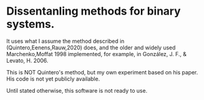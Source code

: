 # Dissentanling methods for binary systems.

It uses what I assume the method described in (Quintero,Eenens,Rauw,2020) does, and the older and widely used Marchenko,Moffat 1998 implemented, for example, in González, J. F., & Levato, H. 2006.

This is NOT Quintero's method, but my own experiment based on his paper. His code is not yet publicly available.

Until stated otherwise, this software is not ready to use.
